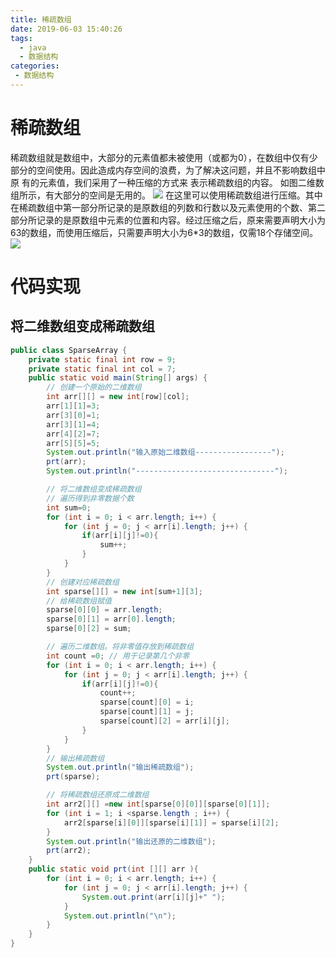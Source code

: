 ```yaml
---
title: 稀疏数组
date: 2019-06-03 15:40:26
tags: 
  - java
  - 数据结构
categories:
 - 数据结构
---
```

# 稀疏数组
稀疏数组就是数组中，大部分的元素值都未被使用（或都为0），在数组中仅有少 部分的空间使用。因此造成内存空间的浪费，为了解决这问题，并且不影响数组中原 有的元素值，我们采用了一种压缩的方式来 表示稀疏数组的内容。
如图二维数组所示，有大部分的空间是无用的。
![](https://shoukailiang-blog.oss-cn-hangzhou.aliyuncs.com/article/202211281521656.png)
在这里可以使用稀疏数组进行压缩。其中在稀疏数组中第一部分所记录的是原数组的列数和行数以及元素使用的个数、第二部分所记录的是原数组中元素的位置和内容。经过压缩之后，原来需要声明大小为63的数组，而使用压缩后，只需要声明大小为6*3的数组，仅需18个存储空间。 
![](https://shoukailiang-blog.oss-cn-hangzhou.aliyuncs.com/article/202211281521190.png)
# 代码实现
## 将二维数组变成稀疏数组
```java
public class SparseArray {
    private static final int row = 9;
    private static final int col = 7;
    public static void main(String[] args) {
        // 创建一个原始的二维数组
        int arr[][] = new int[row][col];
        arr[1][1]=3;
        arr[3][0]=1;
        arr[3][1]=4;
        arr[4][2]=7;
        arr[5][5]=5;
        System.out.println("输入原始二维数组-----------------");
        prt(arr);
        System.out.println("-------------------------------");

        // 将二维数组变成稀疏数组
        // 遍历得到非零数据个数
        int sum=0;
        for (int i = 0; i < arr.length; i++) {
            for (int j = 0; j < arr[i].length; j++) {
                if(arr[i][j]!=0){
                    sum++;
                }
            }
        }
        // 创建对应稀疏数组
        int sparse[][] = new int[sum+1][3];
        // 给稀疏数组赋值
        sparse[0][0] = arr.length;
        sparse[0][1] = arr[0].length;
        sparse[0][2] = sum;

        // 遍历二维数组。将非零值存放到稀疏数组
        int count =0; // 用于记录第几个非零
        for (int i = 0; i < arr.length; i++) {
            for (int j = 0; j < arr[i].length; j++) {
                if(arr[i][j]!=0){
                    count++;
                    sparse[count][0] = i;
                    sparse[count][1] = j;
                    sparse[count][2] = arr[i][j];
                }
            }
        }
        // 输出稀疏数组
        System.out.println("输出稀疏数组");
        prt(sparse);

        // 将稀疏数组还原成二维数组
        int arr2[][] =new int[sparse[0][0]][sparse[0][1]];
        for (int i = 1; i <sparse.length ; i++) {
            arr2[sparse[i][0]][sparse[i][1]] = sparse[i][2];
        }
        System.out.println("输出还原的二维数组");
        prt(arr2);
    }
    public static void prt(int [][] arr ){
        for (int i = 0; i < arr.length; i++) {
            for (int j = 0; j < arr[i].length; j++) {
                System.out.print(arr[i][j]+" ");
            }
            System.out.println("\n");
        }
    }
}

```